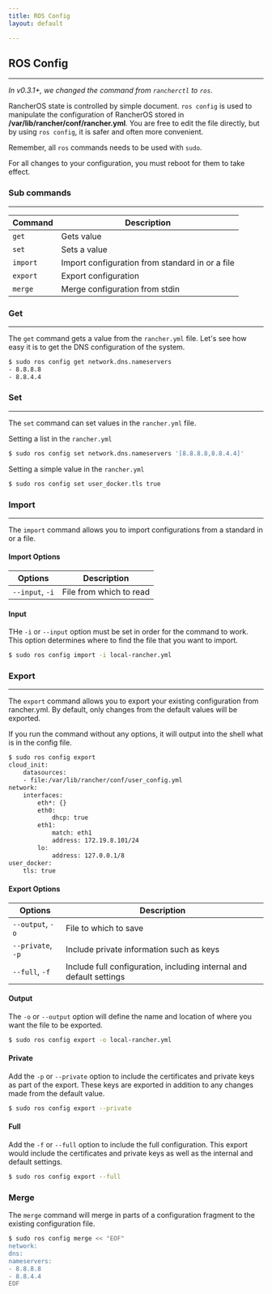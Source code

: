 ```yaml
---
title: ROS Config
layout: default

---
```


## ROS Config
---
_In v0.3.1+, we changed the command from `rancherctl` to `ros`._

RancherOS state is controlled by simple document. `ros config` is used to manipulate the configuration of RancherOS stored in **/var/lib/rancher/conf/rancher.yml**.  You are free to edit the file directly, but by using `ros config`, it is safer and often more convenient.

Remember, all `ros` commands needs to be used with `sudo`. 

For all changes to your configuration, you must reboot for them to take effect.

### Sub commands
---
| Command  | Description                                     |
|----------|-------------------------------------------------|
| `get`      | Gets value                                       |
| `set`      | Sets a value                                     |
| `import`  | Import configuration from standard in or a file |
| `export`   | Export configuration                            |
| `merge`    | Merge configuration from stdin                  |



### Get
---
The `get` command gets a value from the `rancher.yml` file. Let's see how easy it is to get the DNS configuration of the system.

```sh
$ sudo ros config get network.dns.nameservers
- 8.8.8.8
- 8.8.4.4
```

### Set
---
The `set` command can set values in the `rancher.yml` file. 

Setting a list in the `rancher.yml`

```bash
$ sudo ros config set network.dns.nameservers '[8.8.8.8,8.8.4.4]'
```

Setting a simple value in the `rancher.yml`

```bash
$ sudo ros config set user_docker.tls true
```

### Import
---
The `import` command allows you to import configurations from a standard in or a file. 

#### Import Options

| Options  | Description                                     |
|----------|-------------------------------------------------|
| `--input`, `-i` |	File from which to read|

#### Input

THe `-i` or `--input` option must be set in order for the command to work. This option determines where to find the file that you want to import.

```bash
$ sudo ros config import -i local-rancher.yml
```

### Export
---
The `export` command allows you to export your existing configuration from rancher.yml. By default, only changes from the default values will be exported. 

If you run the command without any options, it will output into the shell what is in the config file.

```bash
$ sudo ros config export
cloud_init:
    datasources:
    - file:/var/lib/rancher/conf/user_config.yml
network:
    interfaces:
        eth*: {}
        eth0:
            dhcp: true
        eth1:
            match: eth1
            address: 172.19.8.101/24
        lo:
            address: 127.0.0.1/8
user_docker:
    tls: true
```
#### Export Options

| Options  | Description                                     |
|----------|-------------------------------------------------|
|`--output`, `-o` 	|File to which to save|
|`--private`, `-p`	|Include private information such as keys|
|`--full`, `-f`		|Include full configuration, including internal and default settings|


#### Output

The `-o` or `--output` option will define the name and location of where you want the file to be exported.

```bash
$ sudo ros config export -o local-rancher.yml
```

#### Private

Add the `-p` or `--private` option to include the certificates and private keys as part of the export. These keys are exported in addition to any changes made from the default value. 

```bash
$ sudo ros config export --private
```

#### Full

Add the `-f` or `--full` option to include the full configuration. This export would include the certificates and private keys as well as the internal and default settings.

```bash
$ sudo ros config export --full
```

### Merge

The `merge` command will merge in parts of a configuration fragment to the existing configuration file.

```bash
$ sudo ros config merge << "EOF"
network:
dns:
nameservers:
- 8.8.8.8
- 8.8.4.4
EOF
```


